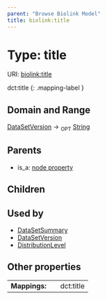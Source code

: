 ```yaml
---
parent: "Browse Biolink Model"
title: biolink:title
---
```


# Type: title




URI: [biolink:title](https://w3id.org/biolink/vocab/title)

dct:title
{: .mapping-label }


## Domain and Range

[DataSetVersion](DataSetVersion.md) ->  <sub>OPT</sub> [String](types/String.md)

## Parents

 *  is_a: [node property](node_property.md)

## Children


## Used by

 * [DataSetSummary](DataSetSummary.md)
 * [DataSetVersion](DataSetVersion.md)
 * [DistributionLevel](DistributionLevel.md)

## Other properties

|  |  |  |
| --- | --- | --- |
| **Mappings:** | | dct:title |

